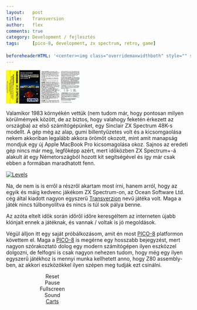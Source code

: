 ```yaml
---
layout:   post
title:    Transversion
author:   flex
comments: true
category: Development / fejlesztés
tags:     [pico-8, development, zx spectrum, retro, game]

beforeheaderHTML: '<center><img class="overridemaxwidthboth" style="" src="images/transversion//zx_spectrum.png"></center>'
---
```


<div class="rightbox" style="width:40%;"><a href="http://www.top80sgames.com/site/content/transversion"><img class="shadow" src="images/transversion/transversion_tape_cover.jpg" alt="Original Transversion tape cover"></a></div>

<span class="initial">V</span>alamikor 1983 környékén vettük (nem tudom már, hogy pontosan milyen körülmémyek között, de az biztos, hogy valahogy feketén érkezett az országba) az első számítógépünket, egy Sinclair ZX Spectrum 48K-s modellt. A gép még az alap, gumi billentyűzetes volt és a kicsomgaolása nekem akkoriban legalább akkora örömöt okozott, mint amit manapság mondjuk egy új Apple MacBook Pro kicsomagolása okoz. Sajnos az eredeti gép nincs már meg, legfőképp azért, mert időközben ZX Spectrum+-á alakult át egy Németországból hozott kit segítségével és így már csak ebben a formában maradhatott fenn.

<div class="rightbox" style="width:20%;"><a href="https://spectrumcomputing.co.uk/index.php?cat=96&id=5383"><img class="shadow" src="https://ia600604.us.archive.org/zipview.php?zip=/1/items/World_of_Spectrum_June_2017_Mirror/World%20of%20Spectrum%20June%202017%20Mirror.zip&file=World%20of%20Spectrum%20June%202017%20Mirror/sinclair/games-maps/t/Transversion.png" alt="Levels"></a></div>

Na, de nem is is erről a részről akartam most írni, hanem arról, hogy az egyik és máig kedvenc jákékom ZX Spectrum-on, az Ocean Software Ltd. cég által kiadott nagyon egyszerű [Transverzion](https://spectrumcomputing.co.uk/index.php?cat=96&id=5383) nevű játéka volt. Maga a játék nincs túlbonyolítva és nincs is túl sok pálya benne. 

Az azóta eltelt idők során időről időre keresgéltem az interneten újabb klónjait ennek a játéknak, és vannak / voltak is jó megoldások.

Végül álljon itt egy saját próbálkozásom, amit én most [PICO-8](https://www.lexaloffle.com/pico-8.php) platformon követtem el. Maga a [PICO-8](https://www.lexaloffle.com/pico-8.php) is megérne egy hosszabb bejegyzést, mert nagyon szórakoztató dolog egy modern számítógépen ilyen eszközzel dolgozni, de felfogni is csak nagyon nehezen tudom, hogy még egy ilyen egyszerű játékhoz is mennyi munka kellhetett anno, hogy Z80 assembly-ben, az akkori eszközökkel ilyen szépen meg tudják ezt csinálni.

<div style="width: 50%; margin-bottom: .5em;">

<canvas class="emscripten" id="canvas" oncontextmenu="event.preventDefault()"></canvas>

<script type="text/javascript">
	var canvas = document.getElementById( "canvas" );
	canvas.width = window.innerWidth;
	canvas.height = window.innerHeight;

	// show Emscripten environment where the canvas is
	// arguments are passed to PICO-8
	
	var Module = {};
	Module.canvas = canvas;
	
	/*
		// When pico8_buttons is defined, PICO-8 takes each int to be a live bitfield
		// representing the state of each player's buttons
		
		var pico8_buttons = [0, 0, 0, 0, 0, 0, 0, 0]; // max 8 players
		pico8_buttons[0] = 2 | 16; // example: player 0, RIGHT and Z held down
		
		// when pico8_gpio is defined, reading and writing to gpio pins will
		// read and write to these values
		var pico8_gpio = new Array(128);
	*/

</script>

<script async type="text/javascript" src="js/transversion.js"></script>
  
<script>
	// key blocker. prevent cursor keys from scrolling page while playing cart.
	
	function onKeyDown_blocker(event) {
		event = event || window.event;
		var o = document.activeElement;
		if ( !o || o == document.body || o.tagName == "canvas" )
		{
			if ( [32, 37, 38, 39, 40].indexOf( event.keyCode ) > -1 )
			{
				if ( event.preventDefault ) event.preventDefault();
			}
		}
	}

	document.addEventListener( 'keydown', onKeyDown_blocker, false );

</script>
    
<center>
<div class="pico8_el" onclick="Module.pico8Reset();">Reset</div>
<div class="pico8_el" onclick="Module.pico8TogglePaused();">Pause</div>
<div class="pico8_el" onclick="Module.requestFullScreen( true, false );">Fullscreen</div>
<div class="pico8_el" onclick="Module.pico8ToggleSound();">Sound</div>
<div class="pico8_el"><a target="_new" href="http://www.lexaloffle.com/bbs/?cat=7&sub=2">Carts</a></div>
</center>

</div>